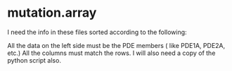 # mutation.array
I need the info in these files sorted according to the following:


All the data on the left side must be the PDE members ( like PDE1A, PDE2A, etc.) All the columns must match the rows. I will also need a copy of the python script also.
